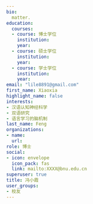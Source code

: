 ```yaml
---
bio: 
  matter.
education:
  courses:
  - course: 博士学位
    institution: 
    year: 
  - course: 硕士学位
    institution: 
    year: 
  - course: 学士学位
    institution: 
    year: 
email: "lile8891@gmail.com"
first_name: Xiaoxia
highlight_name: false
interests:
- 汉语认知神经科学
- 双语研究
- 语言学习的脑机制
last_name: Feng
organizations:
- name: 
  url: 
role: 博士
social:
- icon: envelope
  icon_pack: fas
  link: mailto:XXXX@bnu.edu.cn
superuser: true
title: 冯小霞
user_groups:
- 校友
---
```

